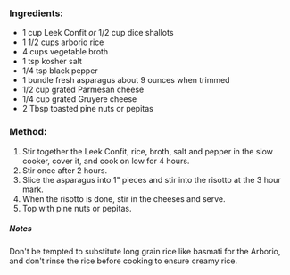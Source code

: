 ### Ingredients:
- 1 cup Leek Confit *or* 1/2 cup dice shallots
- 1 1/2 cups arborio rice
- 4 cups vegetable broth
- 1 tsp kosher salt
- 1/4 tsp black pepper
- 1 bundle fresh asparagus about 9 ounces when trimmed
- 1/2 cup grated Parmesan cheese
- 1/4 cup grated Gruyere cheese
- 2 Tbsp toasted pine nuts or pepitas

### Method:
1. Stir together the Leek Confit, rice, broth, salt and pepper in the slow cooker, cover it, and cook on low for 4 hours.
2. Stir once after 2 hours.
3. Slice the asparagus into 1" pieces and stir into the risotto at the 3 hour mark.
4. When the risotto is done, stir in the cheeses and serve.
5. Top with pine nuts or pepitas.

##### *Notes*
Don't be tempted to substitute long grain rice like basmati for the Arborio, and don't rinse the rice before cooking to ensure creamy rice.

